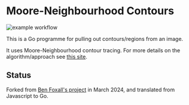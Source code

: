 # Moore-Neighbourhood Contours 
![example workflow](https://github.com/starsoftanalysis/contours/actions/workflows/WORKFLOW-FILE/badge.svg)

This is a Go programme for pulling out contours/regions from an image.

It uses Moore-Neighbourhood contour tracing. For more details on the algorithm/approach see [this site](http://www.imageprocessingplace.com/downloads_V3/root_downloads/tutorials/contour_tracing_Abeer_George_Ghuneim/moore.html).

## Status

Forked from [Ben Foxall's project](https://github.com/benfoxall/contours) in March 2024,
and translated from Javascript to Go.
